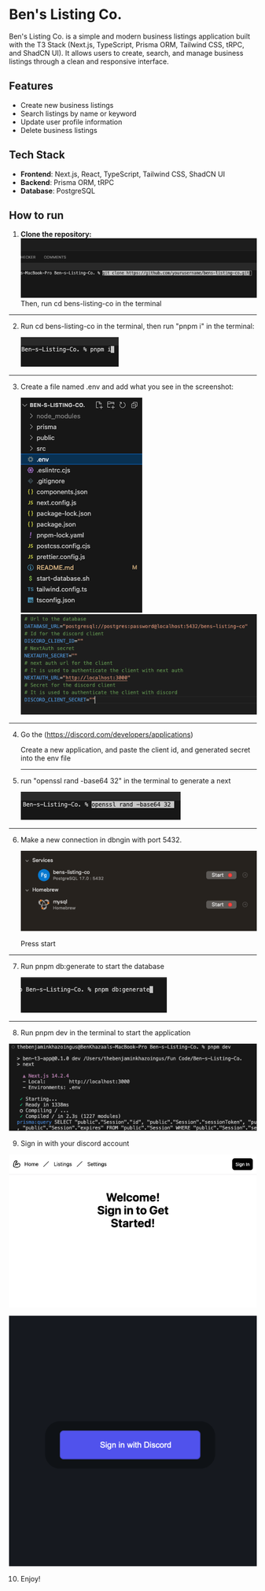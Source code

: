 # Ben's Listing Co.

Ben's Listing Co. is a simple and modern business listings application built with the T3 Stack (Next.js, TypeScript, Prisma ORM, Tailwind CSS, tRPC, and ShadCN UI). It allows users to create, search, and manage business listings through a clean and responsive interface.

## Features

- Create new business listings
- Search listings by name or keyword
- Update user profile information
- Delete business listings

## Tech Stack

- **Frontend**: Next.js, React, TypeScript, Tailwind CSS, ShadCN UI
- **Backend**: Prisma ORM, tRPC
- **Database**: PostgreSQL

## How to run

1. **Clone the repository:**
   ![git clone](/images/clone.png)
   Then, run cd bens-listing-co in the terminal

---

2. Run cd bens-listing-co in the terminal, then run "pnpm i" in the terminal:

   ![pnpmi](/images/pnpmi.png)

---

3. Create a file named .env and add what you see in the screenshot:

   ![env](/images/env.png) ![env2](/images/envfile.png)

---

4. Go the (https://discord.com/developers/applications)

   Create a new application, and paste the client id, and generated secret into the env file

   ***

5. run "openssl rand -base64 32" in the terminal to generate a next

   ![secret](/images/secret.png)

---

6. Make a new connection in dbngin with port 5432.

   ![dbngin](/images/dbngin.png)

   Press start

---

7. Run pnpm db:generate to start the database

   ![dbgenerate](/images/dbgenerate.png)

---

8. Run pnpm dev in the terminal to start the application

![pnpmdev](/images/pnpmdev.png)

9. Sign in with your discord account

![singin](/images/signin.png)

![discord](/images/discord.png)

10. Enjoy!
